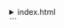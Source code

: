 <details>
  <summary> index.html </summary></summary>
  ```javascript
  import { toppings, renderToppings, toggleTopping } from "./hotdog.js"
  import "./index.css"
  
  document.addEventListener("DOMContentLoaded", () => {
      const rootElement = document.querySelector("#root");
      rootElement.appendChild(renderToppings());
  });

</details>
```
